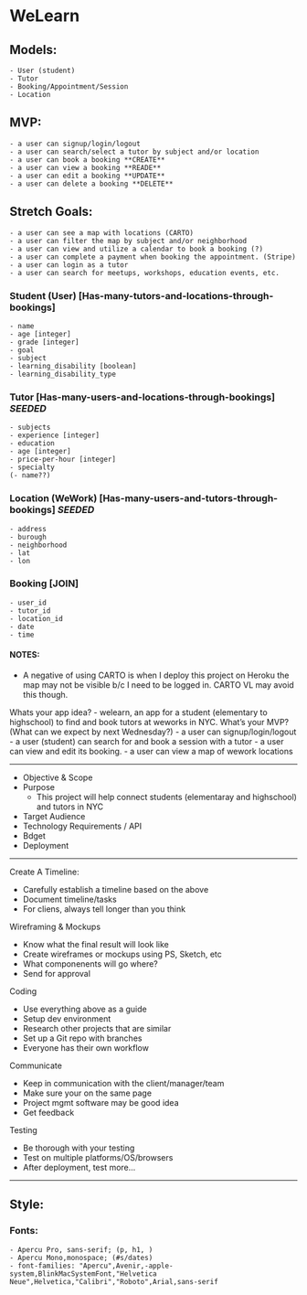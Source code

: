 # WeLearn

## Models:
	- User (student)
	- Tutor
	- Booking/Appointment/Session
	- Location

## MVP:
	- a user can signup/login/logout
	- a user can search/select a tutor by subject and/or location
	- a user can book a booking **CREATE**
	- a user can view a booking **READE**
	- a user can edit a booking **UPDATE**
	- a user can delete a booking **DELETE**

## Stretch Goals:
	- a user can see a map with locations (CARTO)
	- a user can filter the map by subject and/or neighborhood
	- a user can view and utilize a calendar to book a booking (?)
	- a user can complete a payment when booking the appointment. (Stripe)
	- a user can login as a tutor
	- a user can search for meetups, workshops, education events, etc.

### Student (User) [Has-many-tutors-and-locations-through-bookings]
	- name
	- age [integer]
	- grade [integer]
	- goal
	- subject
	- learning_disability [boolean]
	- learning_disability_type

### Tutor [Has-many-users-and-locations-through-bookings] *SEEDED*
	- subjects
	- experience [integer]
	- education
	- age [integer]
	- price-per-hour [integer]
	- specialty
	(- name??)

### Location (WeWork) [Has-many-users-and-tutors-through-bookings] *SEEDED*
	- address
	- burough
	- neighborhood
	- lat
	- lon

### Booking [JOIN]
	- user_id
	- tutor_id
	- location_id
	- date
	- time

#### NOTES:
- A negative of using CARTO is when I deploy this project on Heroku the map may not be visible b/c I need to be logged in. CARTO VL may avoid this though.


Whats your app idea?
	- welearn, an app for a student (elementary to highschool) to find and book tutors at weworks in NYC.
What’s your MVP? (What can we expect by next Wednesday?)
	- a user can signup/login/logout
	- a user (student) can search for and book a session with a tutor
	- a user can view and edit its booking.
	- a user can view a map of wework locations

---------------------------------------------------------------------------------
* Objective & Scope
* Purpose
	- This project will help connect students (elementaray and highschool) and tutors in NYC
* Target Audience
* Technology Requirements / API
* Bdget
* Deployment

---------------------------------------------------------------------------------
Create A Timeline:
* Carefully establish a timeline based on the above
* Document timeline/tasks
* For cliens, always tell longer than you think

Wireframing & Mockups
* Know what the final result will look like
* Create wireframes or mockups using PS, Sketch, etc
* What componenents will go where?
* Send for approval

Coding
* Use everything above as a guide
* Setup dev environment
* Research other projects that are similar
* Set up a Git repo with branches
* Everyone has their own workflow

Communicate
* Keep in communication with the client/manager/team
* Make sure your on the same page
* Project mgmt software may be good idea
* Get feedback

Testing
* Be thorough with your testing
* Test on multiple platforms/OS/browsers
* After deployment, test more...
---------------------------------------------------------------------------------
## Style:
### Fonts:
	- Apercu Pro, sans-serif; (p, h1, )
	- Apercu Mono,monospace; (#s/dates)
	- font-families: "Apercu",Avenir,-apple-system,BlinkMacSystemFont,"Helvetica Neue",Helvetica,"Calibri","Roboto",Arial,sans-serif
